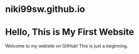 # niki99sw.github.io

<!DOCTYPE html>
<html lang="en">
<head>
    <meta charset="UTF-8">
    <meta name="viewport" content="width=device-width, initial-scale=1.0">
    <title>My First Website</title>
</head>
<body>
    <h1>Hello, This is My First Website</h1>
    <p>Welcome to my website on GitHub! This is just a beginning.</p>
</body>
</html>
